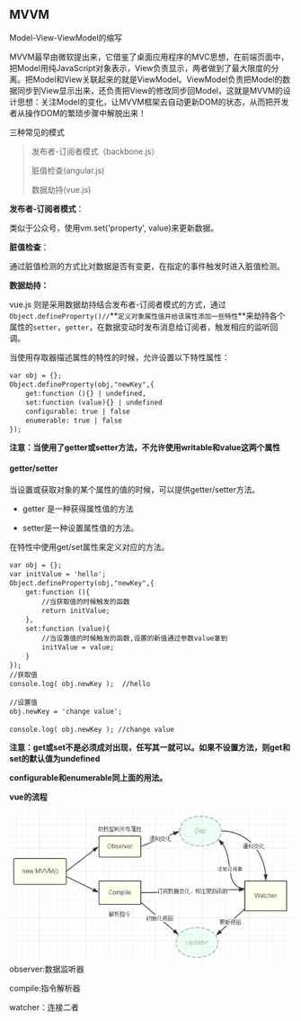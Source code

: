 ## MVVM

Model-View-ViewModel的缩写

MVVM最早由微软提出来，它借鉴了桌面应用程序的MVC思想，在前端页面中，把Model用纯JavaScript对象表示，View负责显示，两者做到了最大限度的分离。把Model和View关联起来的就是ViewModel。ViewModel负责把Model的数据同步到View显示出来，还负责把View的修改同步回Model，这就是MVVM的设计思想：关注Model的变化，让MVVM框架去自动更新DOM的状态，从而把开发者从操作DOM的繁琐步骤中解脱出来！

三种常见的模式

> 发布者-订阅者模式（backbone.js）
>
> 脏值检查\(angular.js\)
>
> 数据劫持\(vue.js\)

**发布者-订阅者模式**：

类似于公众号，使用vm.set\('property', value\)来更新数据。

**脏值检查**：

通过脏值检测的方式比对数据是否有变更，在指定的事件触发时进入脏值检测。

**数据劫持：**

vue.js 则是采用数据劫持结合发布者-订阅者模式的方式，通过`Object.defineProperty()//`**`定义对象属性值并给该属性添加一些特性`**来劫持各个属性的`setter`，`getter`，在数据变动时发布消息给订阅者，触发相应的监听回调。

当使用存取器描述属性的特性的时候，允许设置以下特性属性：

```
var obj = {};
Object.defineProperty(obj,"newKey",{
    get:function (){} | undefined,
    set:function (value){} | undefined
    configurable: true | false
    enumerable: true | false
});
```

**注意：当使用了getter或setter方法，不允许使用writable和value这两个属性**

#### **getter/setter**

当设置或获取对象的某个属性的值的时候，可以提供getter/setter方法。

* getter 是一种获得属性值的方法

* setter是一种设置属性值的方法。

在特性中使用get/set属性来定义对应的方法。

```
var obj = {};
var initValue = 'hello';
Object.defineProperty(obj,"newKey",{
    get:function (){
        //当获取值的时候触发的函数
        return initValue;    
    },
    set:function (value){
        //当设置值的时候触发的函数,设置的新值通过参数value拿到
        initValue = value;
    }
});
//获取值
console.log( obj.newKey );  //hello

//设置值
obj.newKey = 'change value';

console.log( obj.newKey ); //change value
```

**注意：get或set不是必须成对出现，任写其一就可以。如果不设置方法，则get和set的默认值为undefined**

**configurable和enumerable同上面的用法。**

**vue的流程**

![](/assets/132184689-57b310ea1804f.png)observer:数据监听器

compile:指令解析器

watcher：连接二者


